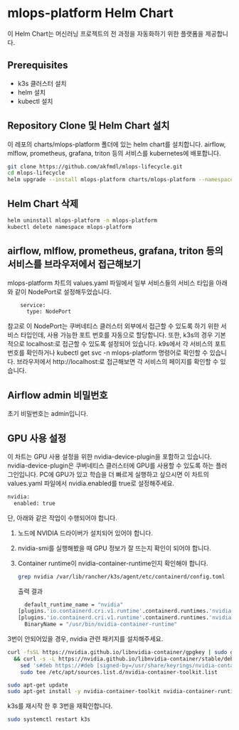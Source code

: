 # mlops-platform Helm Chart
이 Helm Chart는 머신러닝 프로젝트의 전 과정을 자동화하기 위한 플랫폼을 제공합니다.

## Prerequisites
- k3s 클러스터 설치
- helm 설치
- kubectl 설치

## Repository Clone 및 Helm Chart 설치
이 레포의 charts/mlops-platform 폴더에 있는 helm chart를 설치합니다.
airflow, mlflow, prometheus, grafana, triton 등의 서비스를 kubernetes에 배포합니다.

```bash
git clone https://github.com/akfmdl/mlops-lifecycle.git
cd mlops-lifecycle
helm upgrade --install mlops-platform charts/mlops-platform --namespace mlops-platform --create-namespace
```

## Helm Chart 삭제
```bash
helm uninstall mlops-platform -n mlops-platform
kubectl delete namespace mlops-platform
```

## airflow, mlflow, prometheus, grafana, triton 등의 서비스를 브라우저에서 접근해보기
mlops-platform 차트의 values.yaml 파일에서 일부 서비스들의 서비스 타입을 아래와 같이 NodePort로 설정해두었습니다.

```bash
    service:
      type: NodePort
```
참고로 이 NodePort는 쿠버네티스 클러스터 외부에서 접근할 수 있도록 하기 위한 서비스 타입인데, 사용 가능한 포트 번호를 자동으로 할당합니다.
또한, k3s의 경우 기본적으로 localhost:<NodePort>로 접근할 수 있도록 설정되어 있습니다.
k9s에서 각 서비스의 포트 번호를 확인하거나 kubectl get svc -n mlops-platform 명령어로 확인할 수 있습니다.
브라우저에서 http://localhost:<NodePort>로 접근해보면 각 서비스의 페이지를 확인할 수 있습니다.

## Airflow admin 비밀번호
초기 비밀번호는 admin입니다.

## GPU 사용 설정
이 차트는 GPU 사용 설정을 위한 nvidia-device-plugin을 포함하고 있습니다.
nvidia-device-plugin은 쿠버네티스 클러스터에 GPU를 사용할 수 있도록 하는 플러그인입니다.
PC에 GPU가 있고 학습을 더 빠르게 실행하고 싶으시면 이 차트의 values.yaml 파일에서 nvidia.enabled를 true로 설정해주세요.

```bash
nvidia:
  enabled: true
```

단, 아래와 같은 작업이 수행되어야 합니다.
1. 노드에 NVIDIA 드라이버가 설치되어 있어야 합니다.
2. nvidia-smi를 실행해봤을 때 GPU 정보가 잘 뜨는지 확인이 되어야 합니다.
3. Container runtime이 nvidia-container-runtime인지 확인해야 합니다.

    ```bash
    grep nvidia /var/lib/rancher/k3s/agent/etc/containerd/config.toml
    ```

    출력 결과
    ```bash
      default_runtime_name = "nvidia"
    [plugins.'io.containerd.cri.v1.runtime'.containerd.runtimes.'nvidia']
    [plugins.'io.containerd.cri.v1.runtime'.containerd.runtimes.'nvidia'.options]
      BinaryName = "/usr/bin/nvidia-container-runtime"
    ```

3번이 안되어있을 경우, nvidia 관련 패키지를 설치해주세요.

```bash
curl -fsSL https://nvidia.github.io/libnvidia-container/gpgkey | sudo gpg --dearmor -o /usr/share/keyrings/nvidia-container-toolkit-keyring.gpg \
  && curl -s -L https://nvidia.github.io/libnvidia-container/stable/deb/nvidia-container-toolkit.list | \
    sed 's#deb https://#deb [signed-by=/usr/share/keyrings/nvidia-container-toolkit-keyring.gpg] https://#g' | \
    sudo tee /etc/apt/sources.list.d/nvidia-container-toolkit.list

sudo apt-get update
sudo apt-get install -y nvidia-container-toolkit nvidia-container-runtime
```

k3s를 재시작 한 후 3번을 재확인합니다.

```bash
sudo systemctl restart k3s
```




